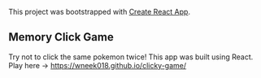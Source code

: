 This project was bootstrapped with [Create React App](https://github.com/facebook/create-react-app).

## Memory Click Game

Try not to click the same pokemon twice! This app was built using React. Play here -> https://wneek018.github.io/clicky-game/
